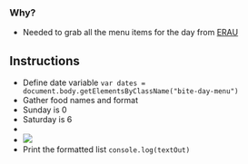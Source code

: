 ### Why?
- Needed to grab all the menu items for the day from [ERAU](http://menus.sodexomyway.com/BiteMenu/Menu?menuId=189&locationId=94144001&whereami=https://eraudining.sodexomyway.com/dining-near-me/refueling-station)

## Instructions
- Define date variable
`var dates = document.body.getElementsByClassName("bite-day-menu")`
- Gather food names and format
- Sunday is 0 
- Saturday is 6
- 
- ![](https://i.imgur.com/XWONYgb.png)
- Print the formatted list
`console.log(textOut)`
